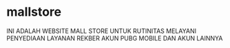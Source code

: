 # mallstore
INI ADALAH WEBSITE MALL STORE UNTUK RUTINITAS MELAYANI PENYEDIAAN LAYANAN REKBER AKUN PUBG MOBILE DAN AKUN LAINNYA
